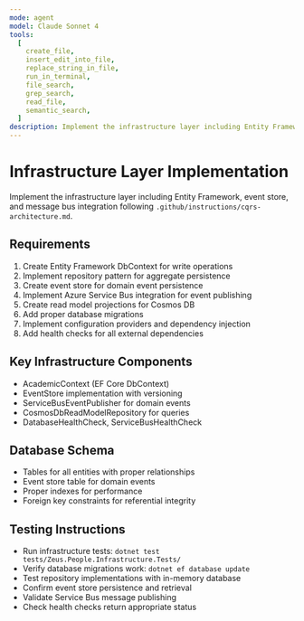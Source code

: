 ```yaml
---
mode: agent
model: Claude Sonnet 4
tools:
  [
    create_file,
    insert_edit_into_file,
    replace_string_in_file,
    run_in_terminal,
    file_search,
    grep_search,
    read_file,
    semantic_search,
  ]
description: Implement the infrastructure layer including Entity Framework, event store, and message bus integration
---
```


# Infrastructure Layer Implementation

Implement the infrastructure layer including Entity Framework, event store, and message bus integration following `.github/instructions/cqrs-architecture.md`.

## Requirements

1. Create Entity Framework DbContext for write operations
2. Implement repository pattern for aggregate persistence
3. Create event store for domain event persistence
4. Implement Azure Service Bus integration for event publishing
5. Create read model projections for Cosmos DB
6. Add proper database migrations
7. Implement configuration providers and dependency injection
8. Add health checks for all external dependencies

## Key Infrastructure Components

- AcademicContext (EF Core DbContext)
- EventStore implementation with versioning
- ServiceBusEventPublisher for domain events
- CosmosDbReadModelRepository for queries
- DatabaseHealthCheck, ServiceBusHealthCheck

## Database Schema

- Tables for all entities with proper relationships
- Event store table for domain events
- Proper indexes for performance
- Foreign key constraints for referential integrity

## Testing Instructions

- Run infrastructure tests: `dotnet test tests/Zeus.People.Infrastructure.Tests/`
- Verify database migrations work: `dotnet ef database update`
- Test repository implementations with in-memory database
- Confirm event store persistence and retrieval
- Validate Service Bus message publishing
- Check health checks return appropriate status

